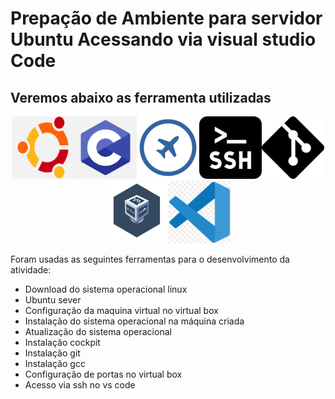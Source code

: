 # Prepação de Ambiente para servidor Ubuntu Acessando via visual studio Code

## Veremos abaixo as ferramenta utilizadas

<p align=center>
<img src=ubuntulogo.png width=100 height=100><img src=clogo.png width=100 height=100><img src=cockpitlogo.png width=100 height=100><img src=sshlogo.png width=100 height=100><img   src=gitlogo.png width=100 height=100><img src=VBlogo.png  width=100 height=100><img src=VScode.png width=100 height=100>
</p>

Foram usadas as seguintes ferramentas para o desenvolvimento da atividade:
 

- Download do sistema operacional linux
- Ubuntu sever
- Configuração da maquina virtual no virtual box
- Instalação do sistema operacional na máquina criada
- Atualização do sistema operacional
- Instalação cockpit
- Instalação git
- Instalação gcc
- Configuração de portas no virtual box
- Acesso via ssh no vs code